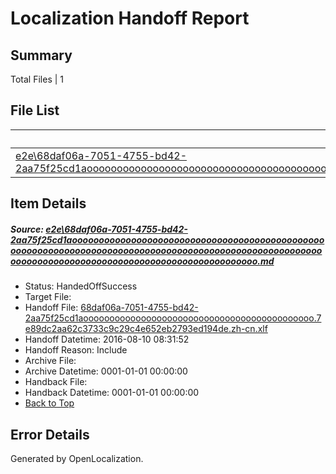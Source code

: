 # <a name='report-top'></a> Localization Handoff Report

## Summary
 Total Files | 1

## File List
 Source File | Status | Details 
 ----------- | ------ | ------- 
 [e2e\68daf06a-7051-4755-bd42-2aa75f25cd1aooooooooooooooooooooooooooooooooooooooooooooooooooooooooooooooooooooooooooooooooooooooooooooooooooooooooooooooooooooooooooooooooooooooooooooooooooooooo.md](https://github.com/OpenLocalizationTestOrg/oltest/blob/484ccbad47eca8220f6d21980c437805f8208ed6/e2e/68daf06a-7051-4755-bd42-2aa75f25cd1aooooooooooooooooooooooooooooooooooooooooooooooooooooooooooooooooooooooooooooooooooooooooooooooooooooooooooooooooooooooooooooooooooooooooooooooooooooooo.md) | HandedOffSuccess | [Details](#b8e13123a2b93ee1733cdab3a46a747c92d40b3c1)

## Item Details
##### <a name='b8e13123a2b93ee1733cdab3a46a747c92d40b3c1'></a> Source: [e2e\68daf06a-7051-4755-bd42-2aa75f25cd1aooooooooooooooooooooooooooooooooooooooooooooooooooooooooooooooooooooooooooooooooooooooooooooooooooooooooooooooooooooooooooooooooooooooooooooooooooooooo.md](https://github.com/OpenLocalizationTestOrg/oltest/blob/484ccbad47eca8220f6d21980c437805f8208ed6/e2e/68daf06a-7051-4755-bd42-2aa75f25cd1aooooooooooooooooooooooooooooooooooooooooooooooooooooooooooooooooooooooooooooooooooooooooooooooooooooooooooooooooooooooooooooooooooooooooooooooooooooooo.md)
* Status: HandedOffSuccess
* Target File: 
* Handoff File: [68daf06a-7051-4755-bd42-2aa75f25cd1aoooooooooooooooooooooooooooooooooooooooooooo.7e89dc2aa62c3733c9c29c4e652eb2793ed194de.zh-cn.xlf](https://github.com/OpenLocalizationTestOrg/olhandoff-e2e/blob/be737f3996486b95b2654a74ad213b584d1e285d/ol-handoff/OpenLocalizationTestOrg/ol-test-zhcn/ci/ht/68daf06a-7051-4755-bd42-2aa75f25cd1aoooooooooooooooooooooooooooooooooooooooooooo.7e89dc2aa62c3733c9c29c4e652eb2793ed194de.zh-cn.xlf)
* Handoff Datetime: 2016-08-10 08:31:52
* Handoff Reason: Include
* Archive File: 
* Archive Datetime: 0001-01-01 00:00:00
* Handback File: 
* Handback Datetime: 0001-01-01 00:00:00
* [Back to Top](#report-top)


## Error Details

Generated by OpenLocalization.

